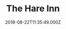 ---
date: 2018-08-22T11:35:49.000Z
title: The Hare Inn
latitude: 52.08837753438024
longitude: 0.7244541599366541
category: checkin
---